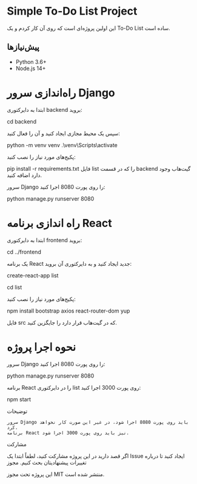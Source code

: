 # Simple To-Do List Project

این اولین پروژه‌ای است که روی آن کار کردم و یک To-Do List ساده است.

## پیش‌نیازها

- Python 3.6+
- Node.js 14+

# راه‌اندازی سرور Django

ابتدا به دایرکتوری backend بروید:


cd backend


سپس یک محیط مجازی ایجاد کنید و آن را فعال کنید:


python -m venv venv
.\venv\Scripts\activate



پکیج‌های مورد نیاز را نصب کنید:


pip install -r requirements.txt
فایل list را که در قسمت backend گیت‌هاب وجود دارد اضافه کنید.



سرور Django را روی پورت 8080 اجرا کنید:

python manage.py runserver 8080



# راه اندازی برنامه React

ابتدا به دایرکتوری frontend بروید:


cd ../frontend


یک برنامه React جدید ایجاد کنید و به دایرکتوری آن بروید:


create-react-app list


cd list



پکیج‌های مورد نیاز را نصب کنید:


npm install bootstrap axios react-router-dom yup


فایل src که در گیت‌هاب قرار دارد را جایگزین کنید.






# نحوه اجرا پروژه

 سرور Django را روی پورت 8080 اجرا کنید:



python manage.py runserver 8080

برنامه React را در دایرکتوری list روی پورت 3000 اجرا کنید:

npm start



توضیحات

    سرور Django باید روی پورت 8080 اجرا شود، در غیر این صورت کار نخواهد کرد.
    برنامه React نیز باید روی پورت 3000 اجرا شود.

مشارکت

اگر قصد دارید در این پروژه مشارکت کنید، لطفاً ابتدا یک Issue ایجاد کنید تا درباره تغییرات پیشنهادیتان بحث کنیم.
مجوز

این پروژه تحت مجوز MIT منتشر شده است.

